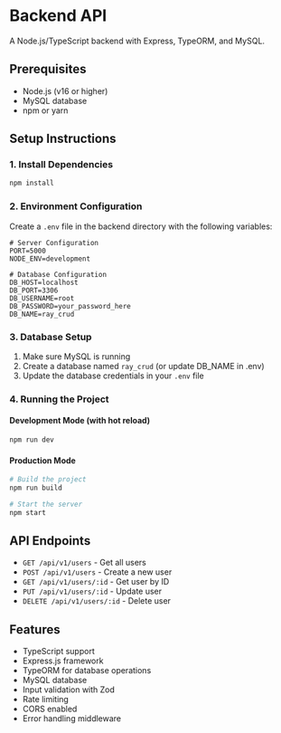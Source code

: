 # Backend API

A Node.js/TypeScript backend with Express, TypeORM, and MySQL.

## Prerequisites

- Node.js (v16 or higher)
- MySQL database
- npm or yarn

## Setup Instructions

### 1. Install Dependencies

```bash
npm install
```

### 2. Environment Configuration

Create a `.env` file in the backend directory with the following variables:

```env
# Server Configuration
PORT=5000
NODE_ENV=development

# Database Configuration
DB_HOST=localhost
DB_PORT=3306
DB_USERNAME=root
DB_PASSWORD=your_password_here
DB_NAME=ray_crud
```

### 3. Database Setup

1. Make sure MySQL is running
2. Create a database named `ray_crud` (or update DB_NAME in .env)
3. Update the database credentials in your `.env` file

### 4. Running the Project

#### Development Mode (with hot reload)
```bash
npm run dev
```

#### Production Mode
```bash
# Build the project
npm run build

# Start the server
npm start
```

## API Endpoints

- `GET /api/v1/users` - Get all users
- `POST /api/v1/users` - Create a new user
- `GET /api/v1/users/:id` - Get user by ID
- `PUT /api/v1/users/:id` - Update user
- `DELETE /api/v1/users/:id` - Delete user



## Features

- TypeScript support
- Express.js framework
- TypeORM for database operations
- MySQL database
- Input validation with Zod
- Rate limiting
- CORS enabled
- Error handling middleware 